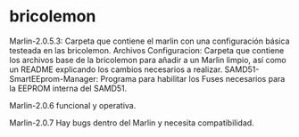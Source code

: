 # bricolemon

Marlin-2.0.5.3: Carpeta que contiene el marlin con una configuración básica testeada en las bricolemon.
Archivos Configuracion: Carpeta que contiene los archivos base de la bricolemon para añadir a un Marlin limpio,
así como un README explicando los cambios necesarios a realizar.
SAMD51-SmartEEprom-Manager: Programa para habilitar los Fuses necesarios para la EEPROM interna del SAMD51.

Marlin-2.0.6 funcional y operativa.


Marlin-2.0.7 Hay bugs dentro del Marlin y necesita compatibilidad.